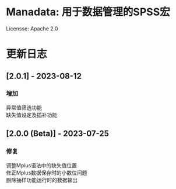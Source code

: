 # Manadata: 用于数据管理的SPSS宏  
Licensse: Apache 2.0  


# 更新日志    
## [2.0.1] - 2023-08-12    
### 增加    
异常值筛选功能    
缺失值设定及插补功能    
## [2.0.0 (Beta)] - 2023-07-25    
### 修复    
调整Mplus语法中的缺失值位置    
修正Mplus数据保存时的小数位问题    
删除抽样功能运行时的数据输出    
